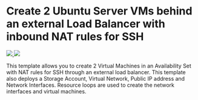 # Create 2 Ubuntu Server VMs behind an external Load Balancer with inbound NAT rules for SSH

<a href="https://portal.azure.com/#create/Microsoft.Template/uri/https%3A%2F%2Fgithub.com%2Fmikepfeiffer%2Fubuntu-arm-template%2Fraw%2Fmaster%2Fazuredeploy.json" target="_blank">
    <img src="http://azuredeploy.net/deploybutton.png"/>
</a>
<a href="http://armviz.io/#/?load=https%3A%2F%2Fgithub.com%2Fmikepfeiffer%2Fubuntu-arm-template%2Fraw%2Fmaster%2Fazuredeploy.json" target="_blank">
    <img src="http://armviz.io/visualizebutton.png"/>
</a>

This template allows you to create 2 Virtual Machines in an Availability Set with NAT rules for SSH through an external load balancer. This template also deploys a Storage Account, Virtual Network, Public IP address and Network Interfaces. Resource loops are used to create the network interfaces and virtual machines.

